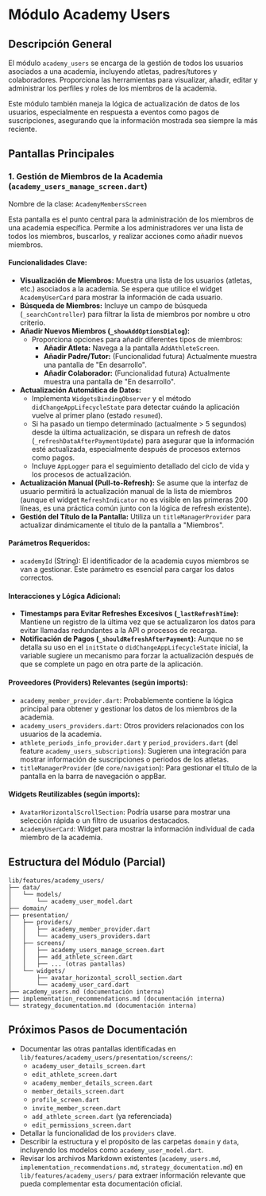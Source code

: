 # Módulo Academy Users

## Descripción General

El módulo `academy_users` se encarga de la gestión de todos los usuarios asociados a una academia, incluyendo atletas, padres/tutores y colaboradores. Proporciona las herramientas para visualizar, añadir, editar y administrar los perfiles y roles de los miembros de la academia.

Este módulo también maneja la lógica de actualización de datos de los usuarios, especialmente en respuesta a eventos como pagos de suscripciones, asegurando que la información mostrada sea siempre la más reciente.

## Pantallas Principales

### 1. Gestión de Miembros de la Academia (`academy_users_manage_screen.dart`)

Nombre de la clase: `AcademyMembersScreen`

Esta pantalla es el punto central para la administración de los miembros de una academia específica. Permite a los administradores ver una lista de todos los miembros, buscarlos, y realizar acciones como añadir nuevos miembros.

#### Funcionalidades Clave:

*   **Visualización de Miembros:** Muestra una lista de los usuarios (atletas, etc.) asociados a la academia. Se espera que utilice el widget `AcademyUserCard` para mostrar la información de cada usuario.
*   **Búsqueda de Miembros:** Incluye un campo de búsqueda (`_searchController`) para filtrar la lista de miembros por nombre u otro criterio.
*   **Añadir Nuevos Miembros (`_showAddOptionsDialog`):**
    *   Proporciona opciones para añadir diferentes tipos de miembros:
        *   **Añadir Atleta:** Navega a la pantalla `AddAthleteScreen`.
        *   **Añadir Padre/Tutor:** (Funcionalidad futura) Actualmente muestra una pantalla de "En desarrollo".
        *   **Añadir Colaborador:** (Funcionalidad futura) Actualmente muestra una pantalla de "En desarrollo".
*   **Actualización Automática de Datos:**
    *   Implementa `WidgetsBindingObserver` y el método `didChangeAppLifecycleState` para detectar cuándo la aplicación vuelve al primer plano (estado `resumed`).
    *   Si ha pasado un tiempo determinado (actualmente > 5 segundos) desde la última actualización, se dispara un refresh de datos (`_refreshDataAfterPaymentUpdate`) para asegurar que la información esté actualizada, especialmente después de procesos externos como pagos.
    *   Incluye `AppLogger` para el seguimiento detallado del ciclo de vida y los procesos de actualización.
*   **Actualización Manual (Pull-to-Refresh):** Se asume que la interfaz de usuario permitirá la actualización manual de la lista de miembros (aunque el widget `RefreshIndicator` no es visible en las primeras 200 líneas, es una práctica común junto con la lógica de refresh existente).
*   **Gestión del Título de la Pantalla:** Utiliza un `titleManagerProvider` para actualizar dinámicamente el título de la pantalla a "Miembros".

#### Parámetros Requeridos:

*   `academyId` (String): El identificador de la academia cuyos miembros se van a gestionar. Este parámetro es esencial para cargar los datos correctos.

#### Interacciones y Lógica Adicional:

*   **Timestamps para Evitar Refreshes Excesivos (`_lastRefreshTime`):** Mantiene un registro de la última vez que se actualizaron los datos para evitar llamadas redundantes a la API o procesos de recarga.
*   **Notificación de Pagos (`_shouldRefreshAfterPayment`):** Aunque no se detalla su uso en el `initState` o `didChangeAppLifecycleState` inicial, la variable sugiere un mecanismo para forzar la actualización después de que se complete un pago en otra parte de la aplicación.

#### Proveedores (Providers) Relevantes (según imports):

*   `academy_member_provider.dart`: Probablemente contiene la lógica principal para obtener y gestionar los datos de los miembros de la academia.
*   `academy_users_providers.dart`: Otros providers relacionados con los usuarios de la academia.
*   `athlete_periods_info_provider.dart` y `period_providers.dart` (del feature `academy_users_subscriptions`): Sugieren una integración para mostrar información de suscripciones o periodos de los atletas.
*   `titleManagerProvider` (de `core/navigation`): Para gestionar el título de la pantalla en la barra de navegación o appBar.

#### Widgets Reutilizables (según imports):

*   `AvatarHorizontalScrollSection`: Podría usarse para mostrar una selección rápida o un filtro de usuarios destacados.
*   `AcademyUserCard`: Widget para mostrar la información individual de cada miembro de la academia.

## Estructura del Módulo (Parcial)

```
lib/features/academy_users/
├── data/
│   └── models/
│       └── academy_user_model.dart
├── domain/ 
├── presentation/
│   ├── providers/
│   │   ├── academy_member_provider.dart
│   │   └── academy_users_providers.dart
│   ├── screens/
│   │   ├── academy_users_manage_screen.dart
│   │   ├── add_athlete_screen.dart
│   │   ├── ... (otras pantallas)
│   └── widgets/
│       ├── avatar_horizontal_scroll_section.dart
│       └── academy_user_card.dart
├── academy_users.md (documentación interna)
├── implementation_recommendations.md (documentación interna)
└── strategy_documentation.md (documentación interna)
```

## Próximos Pasos de Documentación

*   Documentar las otras pantallas identificadas en `lib/features/academy_users/presentation/screens/`:
    *   `academy_user_details_screen.dart`
    *   `edit_athlete_screen.dart`
    *   `academy_member_details_screen.dart`
    *   `member_details_screen.dart`
    *   `profile_screen.dart`
    *   `invite_member_screen.dart`
    *   `add_athlete_screen.dart` (ya referenciada)
    *   `edit_permissions_screen.dart`
*   Detallar la funcionalidad de los `providers` clave.
*   Describir la estructura y el propósito de las carpetas `domain` y `data`, incluyendo los modelos como `academy_user_model.dart`.
*   Revisar los archivos Markdown existentes (`academy_users.md`, `implementation_recommendations.md`, `strategy_documentation.md`) en `lib/features/academy_users/` para extraer información relevante que pueda complementar esta documentación oficial. 
